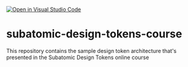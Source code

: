 [![Open in Visual Studio Code](https://classroom.github.com/assets/open-in-vscode-2e0aaae1b6195c2367325f4f02e2d04e9abb55f0b24a779b69b11b9e10269abc.svg)](https://classroom.github.com/online_ide?assignment_repo_id=19061502&assignment_repo_type=AssignmentRepo)
# subatomic-design-tokens-course
This repository contains the sample design token architecture that's presented in the Subatomic Design Tokens online course
